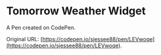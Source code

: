 # Tomorrow Weather Widget

A Pen created on CodePen.

Original URL: [https://codepen.io/sjessee88/pen/LEVwoqe](https://codepen.io/sjessee88/pen/LEVwoqe).

